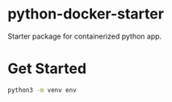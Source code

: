 # python-docker-starter

Starter package for containerized python app.

# Get Started

```bash
python3 -m venv env
```
